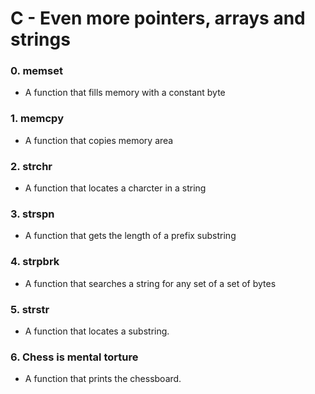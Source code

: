 # **C - Even more pointers, arrays and strings**

### 0. memset
- A function that fills memory with a constant byte

### 1. memcpy
- A function that copies memory area

### 2. strchr
- A function that locates a charcter in a string

### 3. strspn
- A function that gets the length of a prefix substring

### 4. strpbrk
- A function that searches a string for any set of a set of bytes

### 5. strstr
- A function that locates a substring.

### 6. Chess is mental torture
- A function that prints the chessboard.

